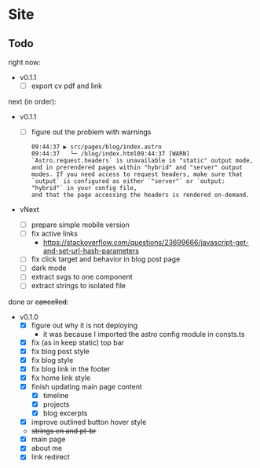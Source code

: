 # Site

## Todo

right now:

- v0.1.1
  - [ ] export cv pdf and link

next (in order):

- v0.1.1

  - [ ] figure out the problem with warnings

        09:44:37 ▶ src/pages/blog/index.astro
        09:44:37   └─ /blog/index.html09:44:37 [WARN] `Astro.request.headers` is unavailable in "static" output mode, and in prerendered pages within "hybrid" and "server" output modes. If you need access to request headers, make sure that `output` is configured as either `"server"` or `output: "hybrid"` in your config file,
        and that the page accessing the headers is rendered on-demand.

- vNext
  - [ ] prepare simple mobile version
  - [ ] fix active links
    - https://stackoverflow.com/questions/23699666/javascript-get-and-set-url-hash-parameters
  - [ ] fix click target and behavior in blog post page
  - [ ] dark mode
  - [ ] extract svgs to one component
  - [ ] extract strings to isolated file

done or ~~cancelled~~:

- v0.1.0
  - [x] figure out why it is not deploying
    - it was because I imported the astro config module in consts.ts
  - [x] fix (as in keep static) top bar
  - [x] fix blog post style
  - [x] fix blog style
  - [x] fix blog link in the footer
  - [x] fix home link style
  - [x] finish updating main page content
    - [x] timeline
    - [x] projects
    - [x] blog excerpts
  - [x] improve outlined button hover style
  - ~~strings en and pt-br~~
  - [x] main page
  - [x] about me
  - [x] link redirect
